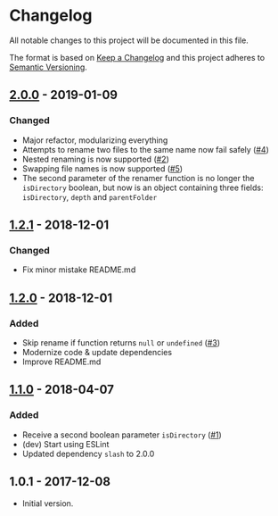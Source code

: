 # Changelog
All notable changes to this project will be documented in this file.

The format is based on [Keep a Changelog](http://keepachangelog.com/en/1.0.0/)
and this project adheres to [Semantic Versioning](http://semver.org/spec/v2.0.0.html).

<!-- ## [Unreleased] -->

## [2.0.0] - 2019-01-09
### Changed
- Major refactor, modularizing everything
- Attempts to rename two files to the same name now fail safely ([#4](https://github.com/papb/batch-rename-by-function/issues/4))
- Nested renaming is now supported ([#2](https://github.com/papb/batch-rename-by-function/issues/2))
- Swapping file names is now supported ([#5](https://github.com/papb/batch-rename-by-function/issues/5))
- The second parameter of the renamer function is no longer the `isDirectory` boolean, but now is an object containing three fields: `isDirectory`, `depth` and `parentFolder`

## [1.2.1] - 2018-12-01
### Changed
- Fix minor mistake README.md

## [1.2.0] - 2018-12-01
### Added
- Skip rename if function returns `null` or `undefined` ([#3](https://github.com/papb/batch-rename-by-function/issues/3))
- Modernize code & update dependencies
- Improve README.md

## [1.1.0] - 2018-04-07
### Added
- Receive a second boolean parameter `isDirectory` ([#1](https://github.com/papb/batch-rename-by-function/issues/1))
- (dev) Start using ESLint
- Updated dependency `slash` to 2.0.0

## 1.0.1 - 2017-12-08

- Initial version.

[Unreleased]: https://github.com/papb/jsonify-error/compare/v2.0.0...HEAD
[2.0.0]: https://github.com/papb/jsonify-error/compare/v1.2.1...v2.0.0
[1.2.1]: https://github.com/papb/jsonify-error/compare/v1.2.0...v1.2.1
[1.2.0]: https://github.com/papb/jsonify-error/compare/v1.1.0...v1.2.0
[1.1.0]: https://github.com/papb/jsonify-error/compare/v1.0.1...v1.1.0